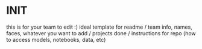 # INIT

this is for your team to edit :)
ideal template for readme
/ team info, names, faces, whatever you want to add
/ projects done
/ instructions for repo (how to access models, notebooks, data, etc)
